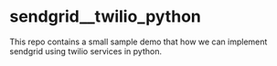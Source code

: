 # sendgrid__twilio_python
This repo contains a small sample demo that how we can implement sendgrid using twilio services in python.
